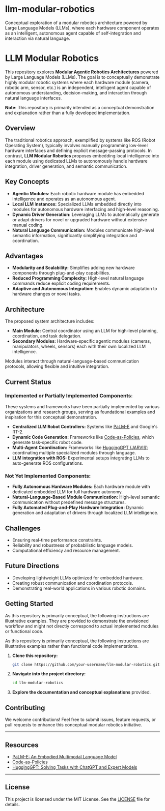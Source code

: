 # llm-modular-robotics
Conceptual exploration of a modular robotics architecture powered by Large Language Models (LLMs), where each hardware component operates as an intelligent, autonomous agent capable of self-integration and interaction via natural language.

# LLM Modular Robotics

This repository explores **Modular Agentic Robotics Architectures** powered by Large Language Models (LLMs). The goal is to conceptually demonstrate highly modular robotic systems where each hardware module (camera, robotic arm, sensor, etc.) is an independent, intelligent agent capable of autonomous understanding, decision-making, and interaction through natural language interfaces.

**Note:** This repository is primarily intended as a conceptual demonstration and explanation rather than a fully developed implementation.

## Overview

The traditional robotics approach, exemplified by systems like ROS (Robot Operating System), typically involves manually programming low-level hardware interfaces and defining explicit message-passing protocols. In contrast, **LLM Modular Robotics** proposes embedding local intelligence into each module using dedicated LLMs to autonomously handle hardware integration, driver generation, and semantic communication.

## Key Concepts

- **Agentic Modules:** Each robotic hardware module has embedded intelligence and operates as an autonomous agent.
- **Local LLM Instances:** Specialized LLMs embedded directly into modules for autonomous hardware interfacing and high-level reasoning.
- **Dynamic Driver Generation:** Leveraging LLMs to automatically generate or adapt drivers for novel or upgraded hardware without extensive manual coding.
- **Natural Language Communication:** Modules communicate high-level semantic information, significantly simplifying integration and coordination.

## Advantages

- **Modularity and Scalability:** Simplifies adding new hardware components through plug-and-play capabilities.
- **Reduced Programming Complexity:** High-level natural language commands reduce explicit coding requirements.
- **Adaptive and Autonomous Integration:** Enables dynamic adaptation to hardware changes or novel tasks.

## Architecture

The proposed system architecture includes:

- **Main Module:** Central coordinator using an LLM for high-level planning, coordination, and task delegation.
- **Secondary Modules:** Hardware-specific agentic modules (cameras, manipulators, wheels, sensors) each with their own localized LLM intelligence.

Modules interact through natural-language-based communication protocols, allowing flexible and intuitive integration.

## Current Status

### Implemented or Partially Implemented Components:
These systems and frameworks have been partially implemented by various organizations and research groups, serving as foundational examples and inspiration for this conceptual demonstration.

- **Centralized LLM Robot Controllers:** Systems like [PaLM-E](https://ai.googleblog.com/2023/03/palm-e-embodied-multimodal-language.html) and Google's RT-2.
- **Dynamic Code Generation:** Frameworks like [Code-as-Policies](https://robotics-transformer-x.github.io), which generate task-specific robot code.
- **Multi-Agent Coordination:** Frameworks like [HuggingGPT (JARVIS)](https://github.com/microsoft/JARVIS) coordinating multiple specialized modules through language.
- **LLM integration with ROS:** Experimental setups integrating LLMs to auto-generate ROS configurations.

### Not Yet Implemented Components:
- **Fully Autonomous Hardware Modules:** Each hardware module with dedicated embedded LLM for full hardware autonomy.
- **Natural-Language-Based Module Communication:** High-level semantic communication without predefined message structures.
- **Fully Automated Plug-and-Play Hardware Integration:** Dynamic generation and adaptation of drivers through localized LLM intelligence.

## Challenges

- Ensuring real-time performance constraints.
- Reliability and robustness of probabilistic language models.
- Computational efficiency and resource management.

## Future Directions

- Developing lightweight LLMs optimized for embedded hardware.
- Creating robust communication and coordination protocols.
- Demonstrating real-world applications in various robotic domains.

## Getting Started

As this repository is primarily conceptual, the following instructions are illustrative examples. They are provided to demonstrate the envisioned workflow and might not directly correspond to actual implemented modules or functional code.

As this repository is primarily conceptual, the following instructions are illustrative examples rather than functional code implementations.

1. **Clone this repository:**

   ```bash
   git clone https://github.com/your-username/llm-modular-robotics.git
   ```

2. **Navigate into the project directory:**

   ```bash
   cd llm-modular-robotics
   ```

3. **Explore the documentation and conceptual explanations** provided.

## Contributing

We welcome contributions! Feel free to submit issues, feature requests, or pull requests to enhance this conceptual modular robotics initiative.

---

## Resources

- [PaLM-E: An Embodied Multimodal Language Model](https://ai.googleblog.com/2023/03/palm-e-embodied-multimodal-language.html)
- [Code-as-Policies](https://robotics-transformer-x.github.io)
- [HuggingGPT: Solving Tasks with ChatGPT and Expert Models](https://github.com/microsoft/JARVIS)

---

## License

This project is licensed under the MIT License. See the [LICENSE](LICENSE) file for details.

